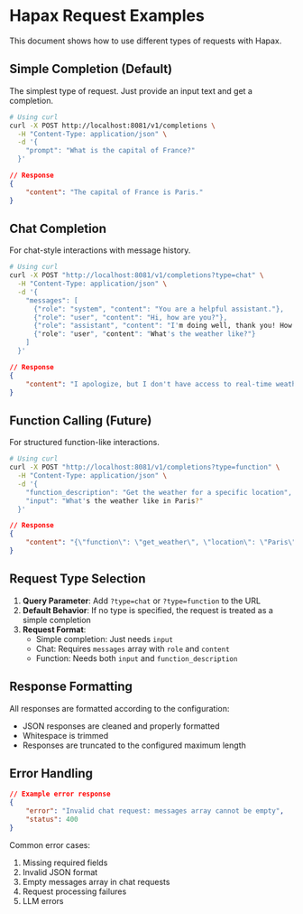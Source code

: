 # Hapax Request Examples

This document shows how to use different types of requests with Hapax.

## Simple Completion (Default)

The simplest type of request. Just provide an input text and get a completion.

```bash
# Using curl
curl -X POST http://localhost:8081/v1/completions \
  -H "Content-Type: application/json" \
  -d '{
    "prompt": "What is the capital of France?"
  }'
```

```json
// Response
{
    "content": "The capital of France is Paris."
}
```

## Chat Completion

For chat-style interactions with message history.

```bash
# Using curl
curl -X POST "http://localhost:8081/v1/completions?type=chat" \
  -H "Content-Type: application/json" \
  -d '{
    "messages": [
      {"role": "system", "content": "You are a helpful assistant."},
      {"role": "user", "content": "Hi, how are you?"},
      {"role": "assistant", "content": "I'm doing well, thank you! How can I help you today?"},
      {"role": "user", "content": "What's the weather like?"}
    ]
  }'
```

```json
// Response
{
    "content": "I apologize, but I don't have access to real-time weather information. To get accurate weather information, I recommend checking a weather service or website for your specific location."
}
```

## Function Calling (Future)

For structured function-like interactions.

```bash
# Using curl
curl -X POST "http://localhost:8081/v1/completions?type=function" \
  -H "Content-Type: application/json" \
  -d '{
    "function_description": "Get the weather for a specific location",
    "input": "What's the weather like in Paris?"
  }'
```

```json
// Response
{
    "content": "{\"function\": \"get_weather\", \"location\": \"Paris\", \"unit\": \"celsius\"}"
}
```

## Request Type Selection

1. **Query Parameter**: Add `?type=chat` or `?type=function` to the URL
2. **Default Behavior**: If no type is specified, the request is treated as a simple completion
3. **Request Format**: 
   - Simple completion: Just needs `input`
   - Chat: Requires `messages` array with `role` and `content`
   - Function: Needs both `input` and `function_description`

## Response Formatting

All responses are formatted according to the configuration:
- JSON responses are cleaned and properly formatted
- Whitespace is trimmed
- Responses are truncated to the configured maximum length

## Error Handling

```json
// Example error response
{
    "error": "Invalid chat request: messages array cannot be empty",
    "status": 400
}
```

Common error cases:
1. Missing required fields
2. Invalid JSON format
3. Empty messages array in chat requests
4. Request processing failures
5. LLM errors
